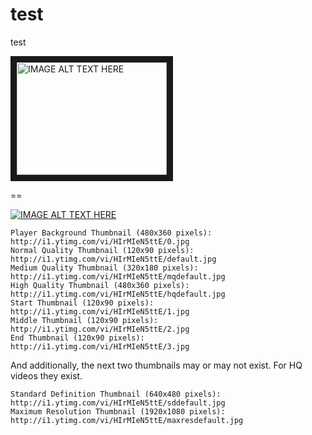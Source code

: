 test
====

test

<a href="http://www.youtube.com/watch?feature=player_embedded&v=Qz8f-3HQN4U
" target="_blank"><img src="http://img.youtube.com/vi/Qz8f-3HQN4U/0.jpg" 
alt="IMAGE ALT TEXT HERE" width="240" height="180" border="10" /></a>



==

[![IMAGE ALT TEXT HERE](http://img.youtube.com/vi/Qz8f-3HQN4U/0.jpg)](http://www.youtube.com/watch?v=Qz8f-3HQN4U)


    Player Background Thumbnail (480x360 pixels): http://i1.ytimg.com/vi/HIrMIeN5ttE/0.jpg
    Normal Quality Thumbnail (120x90 pixels): http://i1.ytimg.com/vi/HIrMIeN5ttE/default.jpg
    Medium Quality Thumbnail (320x180 pixels): http://i1.ytimg.com/vi/HIrMIeN5ttE/mqdefault.jpg
    High Quality Thumbnail (480x360 pixels): http://i1.ytimg.com/vi/HIrMIeN5ttE/hqdefault.jpg
    Start Thumbnail (120x90 pixels): http://i1.ytimg.com/vi/HIrMIeN5ttE/1.jpg
    Middle Thumbnail (120x90 pixels): http://i1.ytimg.com/vi/HIrMIeN5ttE/2.jpg
    End Thumbnail (120x90 pixels): http://i1.ytimg.com/vi/HIrMIeN5ttE/3.jpg

And additionally, the next two thumbnails may or may not exist. For HQ videos they exist.

    Standard Definition Thumbnail (640x480 pixels): http://i1.ytimg.com/vi/HIrMIeN5ttE/sddefault.jpg
    Maximum Resolution Thumbnail (1920x1080 pixels): http://i1.ytimg.com/vi/HIrMIeN5ttE/maxresdefault.jpg

